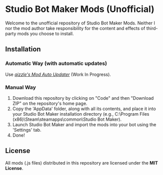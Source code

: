 # Studio Bot Maker Mods (Unofficial)

Welcome to the unofficial repository of Studio Bot Maker Mods. Neither I nor the mod author take responsibility for the content and effects of third-party mods you choose to install.

## Installation

### Automatic Way (with automatic updates)

Use [_qizzle's Mod Auto Updater_](https://github.com/qizzle/sbm-mods) (Work In Progress).

### Manual Way

1. Download this repository by clicking on "Code" and then "Download ZIP" on the repository's home page.
2. Copy the 'AppData' folder, along with all its contents, and place it into your Studio Bot Maker installation directory (e.g., C:\Program Files (x86)\Steam\steamapps\common\Studio Bot Maker).
3. Launch Studio Bot Maker and import the mods into your bot using the 'Settings' tab.
4. Done!

## License

All mods (.js files) distributed in this repository are licensed under the **MIT License**.
